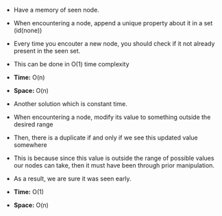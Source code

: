 - Have a memory of seen node.
- When encountering a node, append a unique property about it in a set (id(none))
- Every time you encouter a new node, you should check if it not already present in the seen set.
- This can be done in O(1) time complexity
- **Time:** O(n) 
- **Space:** O(n)

- Another solution which is constant time.
- When encountering a node, modify its value to something outside the desired range
- Then, there is a duplicate if and only if we see this updated value somewhere
- This is because since this value is outside the range of possible values our nodes can take, then it must have been through prior manipulation.
- As a result, we are sure it was seen  early.
 - **Time:** O(1) 
- **Space:** O(n)
